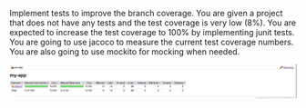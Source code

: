 Implement tests to improve the branch coverage. You are given a project that does not have any tests and the test coverage is very low (8%). You are expected to increase the test coverage to 100% by implementing junit tests. You are going to use jacoco to measure the current test coverage numbers. You are also going to use mockito for mocking when needed.

![screenshot.png](screenshot.png)

